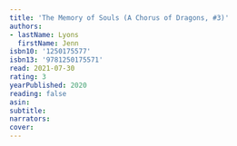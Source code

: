 ```yaml
---
title: 'The Memory of Souls (A Chorus of Dragons, #3)'
authors:
- lastName: Lyons
  firstName: Jenn
isbn10: '1250175577'
isbn13: '9781250175571'
read: 2021-07-30
rating: 3
yearPublished: 2020
reading: false
asin:
subtitle:
narrators:
cover:
---
```

